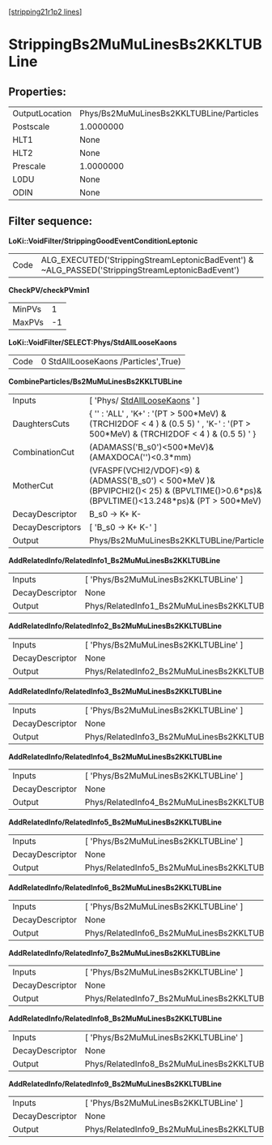 [[stripping21r1p2 lines]](./stripping21r1p2-index)

# StrippingBs2MuMuLinesBs2KKLTUBLine

## Properties:

|                |                                          |
|----------------|------------------------------------------|
| OutputLocation | Phys/Bs2MuMuLinesBs2KKLTUBLine/Particles |
| Postscale      | 1.0000000                                |
| HLT1           | None                                     |
| HLT2           | None                                     |
| Prescale       | 1.0000000                                |
| L0DU           | None                                     |
| ODIN           | None                                     |

## Filter sequence:

**LoKi::VoidFilter/StrippingGoodEventConditionLeptonic**

|      |                                                                                                   |
|------|---------------------------------------------------------------------------------------------------|
| Code | ALG_EXECUTED('StrippingStreamLeptonicBadEvent') & \~ALG_PASSED('StrippingStreamLeptonicBadEvent') |

**CheckPV/checkPVmin1**

|        |     |
|--------|-----|
| MinPVs | 1   |
| MaxPVs | -1  |

**LoKi::VoidFilter/SELECT:Phys/StdAllLooseKaons**

|      |                                      |
|------|--------------------------------------|
| Code | 0 StdAllLooseKaons /Particles',True) |

**CombineParticles/Bs2MuMuLinesBs2KKLTUBLine**

|                  |                                                                                                                                                 |
|------------------|-------------------------------------------------------------------------------------------------------------------------------------------------|
| Inputs           | [ 'Phys/ [StdAllLooseKaons](./stripping21r1p2-stdallloosekaons) ' ]                                                                           |
| DaughtersCuts    | { '' : 'ALL' , 'K+' : '(PT \> 500\*MeV) & (TRCHI2DOF \< 4 ) & (0.5 5) ' , 'K-' : '(PT \> 500\*MeV) & (TRCHI2DOF \< 4 ) & (0.5 5) ' }            |
| CombinationCut   | (ADAMASS('B_s0')\<500\*MeV)& (AMAXDOCA('')\<0.3\*mm)                                                                                            |
| MotherCut        | (VFASPF(VCHI2/VDOF)\<9) & (ADMASS('B_s0') \< 500\*MeV )& (BPVIPCHI2()\< 25) & (BPVLTIME()\>0.6\*ps)& (BPVLTIME()\<13.248\*ps)& (PT \> 500\*MeV) |
| DecayDescriptor  | B_s0 -\> K+ K-                                                                                                                                  |
| DecayDescriptors | [ 'B_s0 -\> K+ K-' ]                                                                                                                          |
| Output           | Phys/Bs2MuMuLinesBs2KKLTUBLine/Particles                                                                                                        |

**AddRelatedInfo/RelatedInfo1_Bs2MuMuLinesBs2KKLTUBLine**

|                 |                                                       |
|-----------------|-------------------------------------------------------|
| Inputs          | [ 'Phys/Bs2MuMuLinesBs2KKLTUBLine' ]                |
| DecayDescriptor | None                                                  |
| Output          | Phys/RelatedInfo1_Bs2MuMuLinesBs2KKLTUBLine/Particles |

**AddRelatedInfo/RelatedInfo2_Bs2MuMuLinesBs2KKLTUBLine**

|                 |                                                       |
|-----------------|-------------------------------------------------------|
| Inputs          | [ 'Phys/Bs2MuMuLinesBs2KKLTUBLine' ]                |
| DecayDescriptor | None                                                  |
| Output          | Phys/RelatedInfo2_Bs2MuMuLinesBs2KKLTUBLine/Particles |

**AddRelatedInfo/RelatedInfo3_Bs2MuMuLinesBs2KKLTUBLine**

|                 |                                                       |
|-----------------|-------------------------------------------------------|
| Inputs          | [ 'Phys/Bs2MuMuLinesBs2KKLTUBLine' ]                |
| DecayDescriptor | None                                                  |
| Output          | Phys/RelatedInfo3_Bs2MuMuLinesBs2KKLTUBLine/Particles |

**AddRelatedInfo/RelatedInfo4_Bs2MuMuLinesBs2KKLTUBLine**

|                 |                                                       |
|-----------------|-------------------------------------------------------|
| Inputs          | [ 'Phys/Bs2MuMuLinesBs2KKLTUBLine' ]                |
| DecayDescriptor | None                                                  |
| Output          | Phys/RelatedInfo4_Bs2MuMuLinesBs2KKLTUBLine/Particles |

**AddRelatedInfo/RelatedInfo5_Bs2MuMuLinesBs2KKLTUBLine**

|                 |                                                       |
|-----------------|-------------------------------------------------------|
| Inputs          | [ 'Phys/Bs2MuMuLinesBs2KKLTUBLine' ]                |
| DecayDescriptor | None                                                  |
| Output          | Phys/RelatedInfo5_Bs2MuMuLinesBs2KKLTUBLine/Particles |

**AddRelatedInfo/RelatedInfo6_Bs2MuMuLinesBs2KKLTUBLine**

|                 |                                                       |
|-----------------|-------------------------------------------------------|
| Inputs          | [ 'Phys/Bs2MuMuLinesBs2KKLTUBLine' ]                |
| DecayDescriptor | None                                                  |
| Output          | Phys/RelatedInfo6_Bs2MuMuLinesBs2KKLTUBLine/Particles |

**AddRelatedInfo/RelatedInfo7_Bs2MuMuLinesBs2KKLTUBLine**

|                 |                                                       |
|-----------------|-------------------------------------------------------|
| Inputs          | [ 'Phys/Bs2MuMuLinesBs2KKLTUBLine' ]                |
| DecayDescriptor | None                                                  |
| Output          | Phys/RelatedInfo7_Bs2MuMuLinesBs2KKLTUBLine/Particles |

**AddRelatedInfo/RelatedInfo8_Bs2MuMuLinesBs2KKLTUBLine**

|                 |                                                       |
|-----------------|-------------------------------------------------------|
| Inputs          | [ 'Phys/Bs2MuMuLinesBs2KKLTUBLine' ]                |
| DecayDescriptor | None                                                  |
| Output          | Phys/RelatedInfo8_Bs2MuMuLinesBs2KKLTUBLine/Particles |

**AddRelatedInfo/RelatedInfo9_Bs2MuMuLinesBs2KKLTUBLine**

|                 |                                                       |
|-----------------|-------------------------------------------------------|
| Inputs          | [ 'Phys/Bs2MuMuLinesBs2KKLTUBLine' ]                |
| DecayDescriptor | None                                                  |
| Output          | Phys/RelatedInfo9_Bs2MuMuLinesBs2KKLTUBLine/Particles |

